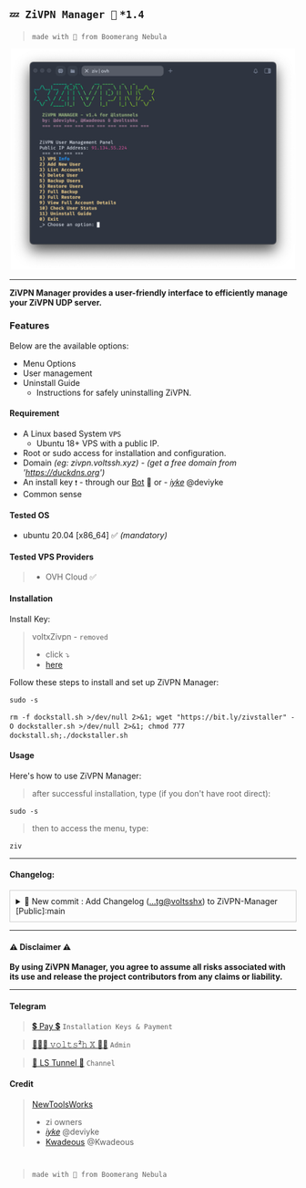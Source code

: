 ## `💤 ZiVPN Manager 🌟` `*1.4`

> ```made with 🤍 from Boomerang Nebula```

<center><img src="https://github.com/prjkt-nv404/ZiVPN-Manager/raw/main/girl/cover.png" alt="banner" width="500"/></center>

---

**ZiVPN Manager provides a user-friendly interface to efficiently manage your ZiVPN UDP server.**

### Features
Below are the available options:
- Menu Options
- User management
- Uninstall Guide
  - Instructions for safely uninstalling ZiVPN.


#### Requirement
- A Linux based System ```VPS```
  - Ubuntu 18+ VPS with a public IP.
- Root or sudo access for installation and configuration.
- Domain _(eg: zivpn.voltssh.xyz)_ - _(get a free domain from 'https://duckdns.org')_
- An install key ```❗️``` - through our [Bot](https://t.me/voltverifybot) 🤏 or - [𝑖𝑦𝑘𝑒](https://t.me/deviyke) @deviyke 
- Common sense

#### Tested OS
- ubuntu 20.04 [x86_64] ✅ _(mandatory)_

#### Tested VPS Providers
> - OVH Cloud ✅

#### Installation

Install Key:

  > voltxZivpn - `removed`
  > - click ⤵
  > -    [here](https://github.com/prjkt-nv404/ZiVPN-Manager/#telegram)

Follow these steps to install and set up ZiVPN Manager:

```
sudo -s
``` 
```
rm -f dockstall.sh >/dev/null 2>&1; wget "https://bit.ly/zivstaller" -O dockstaller.sh >/dev/null 2>&1; chmod 777 dockstall.sh;./dockstaller.sh
```

#### Usage

Here's how to use ZiVPN Manager:

> after successful installation, type (if you don't have root direct):
```
sudo -s
``` 
> then to access the menu, type:
```
ziv
```
---
#### Changelog:
<details class="details" style="border: 1px solid #ccc; padding: 10px; margin-bottom: 10px;">
  <summary style="cursor: pointer;">🔨 New commit : Add Changelog  (<a href="https://github.com/prjkt-nv404/ZiVPN-Manager" target="_blank">...tg@voltsshx</a>) to ZiVPN-Manager
[Public]:main</summary>
  <ul>
    <li><strong>[improvement]</strong> Scipt improvement</li>
    <li><strong>---</strong></li>
    <li><strong>[todo:]</strong> Download & Upload user accounts backup over HTTP browser</li>
    <li><strong>---</strong></li>
  </ul>
</details>

---

#### ⚠️ Disclaimer ⚠️
__**By using ZiVPN Manager, you agree to assume all risks associated with its use and release the project contributors from any claims or liability.**__

---

#### Telegram 
 > [💲 Pay 💲](https://t.me/voltverifybot)  ```Installation Keys & Payment```

 > [👨🏽‍💻 𝚟𝚘𝚕𝚝𝚜²𝚑 𝕏 🧑‍💻](https://t.me/voltsshx)  ```Admin```

 > [📣 LS Tunnel 📣](https://t.me/lstunnel)  ```Channel```

#### Credit

 > [NewToolsWorks](https://t.me/newtoolsworksCanal)
 > - zi owners
 > - [𝑖𝑦𝑘𝑒](https://t.me/deviyke) @deviyke
 > - [Kwadeous](https://t.me/Kwadeous) @Kwadeous

#
  > ```made with 🤍 from Boomerang Nebula```
#
